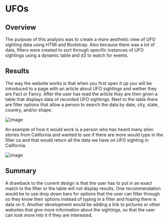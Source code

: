 # UFOs

## Overview

The purpose of this analysis was to create a more aesthetic view of UFO sighting data using HTMl and Bootstrap. Also because there was a lot of data, filters were created to sort through specific instances of UFO sightings using a dynamic table and d3 to watch for events.

## Results
The way the website works is that when you first open it up you will be introduced to a page with an article about UFO sightings and wether they are Fact or Fancy. After the user has read the article they are then given a table that displays data of recorded UFO sightings. Next to the table there are filter options that allow a person to search the data by date, city, state, country, and/or shape.

![image](https://user-images.githubusercontent.com/83510059/133940290-e6305bda-5a5e-47ca-9d3e-2f0ab99ae330.png)

An example of how it would work is a person who has heard many alien stories from California and wanted to see if there are more would type in the filter ca and that would return all the data we have on UFO sighting in California.

![image](https://user-images.githubusercontent.com/83510059/133940308-c00f3cff-af6a-44b8-888d-04d11fa62ec2.png)

## Summary
A drawback to the current design is that the user has to put in an exact match to the filter or the table will not display results. One recommendation would be to use drop down bars for options that the user can filter through so they know their options instead of typing in a filter and hoping there is data on it. Another development would be adding a link to pictures or other websites that give more information about the sightings, so that the user can look more into it if they are interested.
